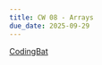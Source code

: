 ```yaml
---
title: CW 08 - Arrays
due_date: 2025-09-29
---
```


[CodingBat](https://codingbat.com/home/jnovillo@stuy.edu/apcsa_arrays_v1)

